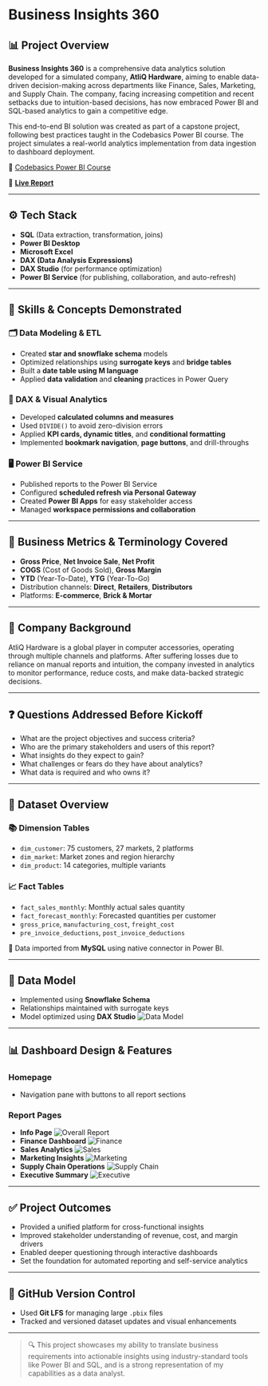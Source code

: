 
# Business Insights 360

## 📊 Project Overview  
**Business Insights 360** is a comprehensive data analytics solution developed for a simulated company, **AtliQ Hardware**, aiming to enable data-driven decision-making across departments like Finance, Sales, Marketing, and Supply Chain. The company, facing increasing competition and recent setbacks due to intuition-based decisions, has now embraced Power BI and SQL-based analytics to gain a competitive edge.  

This end-to-end BI solution was created as part of a capstone project, following best practices taught in the Codebasics Power BI course. The project simulates a real-world analytics implementation from data ingestion to dashboard deployment.

🔗 [Codebasics Power BI Course](https://www.codebasics.io)

🔗 **[Live Report](https://app.powerbi.com/view?r=eyJrIjoiYjBlNzQ5YjMtZjk3NC00MTEwLTk3NWYtMjlkZDA2MDY3ODNkIiwidCI6ImM2ZTU0OWIzLTVmNDUtNDAzMi1hYWU5LWQ0MjQ0ZGM1YjJjNCJ9)**

---

## ⚙️ Tech Stack

- **SQL** (Data extraction, transformation, joins)
- **Power BI Desktop**
- **Microsoft Excel**
- **DAX (Data Analysis Expressions)**
- **DAX Studio** (for performance optimization)
- **Power BI Service** (for publishing, collaboration, and auto-refresh)

---

## 🧠 Skills & Concepts Demonstrated

### 🗂️ Data Modeling & ETL
- Created **star and snowflake schema** models
- Optimized relationships using **surrogate keys** and **bridge tables**
- Built a **date table using M language**
- Applied **data validation** and **cleaning** practices in Power Query

### 📐 DAX & Visual Analytics
- Developed **calculated columns and measures**
- Used `DIVIDE()` to avoid zero-division errors
- Applied **KPI cards, dynamic titles**, and **conditional formatting**
- Implemented **bookmark navigation**, **page buttons**, and drill-throughs

### 🖥️ Power BI Service
- Published reports to the Power BI Service
- Configured **scheduled refresh via Personal Gateway**
- Created **Power BI Apps** for easy stakeholder access
- Managed **workspace permissions and collaboration**

---

## 🧾 Business Metrics & Terminology Covered
- **Gross Price**, **Net Invoice Sale**, **Net Profit**
- **COGS** (Cost of Goods Sold), **Gross Margin**
- **YTD** (Year-To-Date), **YTG** (Year-To-Go)
- Distribution channels: **Direct**, **Retailers**, **Distributors**
- Platforms: **E-commerce**, **Brick & Mortar**

---

## 🏢 Company Background
AtliQ Hardware is a global player in computer accessories, operating through multiple channels and platforms. After suffering losses due to reliance on manual reports and intuition, the company invested in analytics to monitor performance, reduce costs, and make data-backed strategic decisions.

---

## ❓ Questions Addressed Before Kickoff
- What are the project objectives and success criteria?
- Who are the primary stakeholders and users of this report?
- What insights do they expect to gain?
- What challenges or fears do they have about analytics?
- What data is required and who owns it?

---

## 🧾 Dataset Overview

### 📚 Dimension Tables
- `dim_customer`: 75 customers, 27 markets, 2 platforms
- `dim_market`: Market zones and region hierarchy
- `dim_product`: 14 categories, multiple variants

### 📈 Fact Tables
- `fact_sales_monthly`: Monthly actual sales quantity
- `fact_forecast_monthly`: Forecasted quantities per customer
- `gross_price`, `manufacturing_cost`, `freight_cost`
- `pre_invoice_deductions`, `post_invoice_deductions`

📌 Data imported from **MySQL** using native connector in Power BI.

---

## 🧱 Data Model
- Implemented using **Snowflake Schema**
- Relationships maintained with surrogate keys
- Model optimized using **DAX Studio**
![Data Model](Assets/model.png)
---

## 📊 Dashboard Design & Features

### Homepage
- Navigation pane with buttons to all report sections

### Report Pages
- **Info Page**
![Overall Report](assets/overview.gif)
- **Finance Dashboard**
![Finance](assets/Finance_View.gif)
- **Sales Analytics**
![Sales](assets/Sales_View.gif)
- **Marketing Insights**
![Marketing](assets/Marketing_View.gif)
- **Supply Chain Operations**
![Supply Chain](assets/Supply_Chain_View.gif)
- **Executive Summary**
![Executive](assets/Executive_View.gif)

---

## ✅ Project Outcomes
- Provided a unified platform for cross-functional insights
- Improved stakeholder understanding of revenue, cost, and margin drivers
- Enabled deeper questioning through interactive dashboards
- Set the foundation for automated reporting and self-service analytics

---

## 📁 GitHub Version Control
- Used **Git LFS** for managing large `.pbix` files
- Tracked and versioned dataset updates and visual enhancements

---

> 🔍 This project showcases my ability to translate business requirements into actionable insights using industry-standard tools like Power BI and SQL, and is a strong representation of my capabilities as a data analyst.
